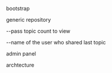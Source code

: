 bootstrap

generic repository

--pass topic count to view

--name of the user who shared last topic

admin panel

archtecture